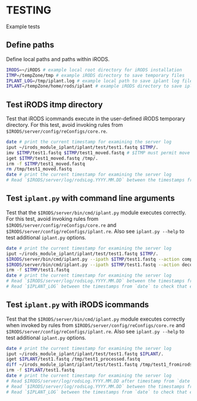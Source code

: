 # TESTING

Example tests

## Define paths

Define local paths and paths within iRODS.

```bash
IRODS=~/iRODS # example local root directory for iRODS installation
ITMP=/tempZone/tmp # example iRODS directory to save temporary files
IPLANT_LOG=/tmp/iplant.log # example local path to save iplant log file
IPLANT=/tempZone/home/rods/iplant # example iRODS directory to save iplant data
```

## Test iRODS itmp directory

Test that iRODS icommands execute in the user-defined iRODS temporary directory. For this test, avoid invoking rules from `$IRODS/server/config/reConfigs/core.re`.

```bash
date # print the current timestamp for examining the server log
iput ~/irods_module_iplant/iplant/test/test1.fastq $ITMP/.
imv $ITMP/test1.fastq $ITMP/test1_moved.fastq # $ITMP must permit move operations
iget $ITMP/test1_moved.fastq /tmp/.
irm -f $ITMP/test1_moved.fastq
rm /tmp/test1_moved.fastq
date # print the current timestamp for examining the server log
# Read `$IRODS/server/log/rodsLog.YYYY.MM.DD` between the timestamps from `date` to check that execution was successful.
```

## Test `iplant.py` with command line arguments

Test that the `$IRODS/server/bin/cmd/iplant.py` module executes correctly. For this test, avoid invoking rules from `$IRODS/server/config/reConfigs/core.re` and `$IRODS/server/config/reConfigs/iplant.re`. Also see `iplant.py --help` to test additional `iplant.py` options.

```bash
date # print the current timestamp for examining the server log
iput ~/irods_module_iplant/iplant/test/test1.fastq $ITMP/.
$IRODS/server/bin/cmd/iplant.py --ipath $ITMP/test1.fastq --action compress --itmp $ITMP --delete_itmp_files --delete_tmp_files --logging_level DEBUG --log_file $IPLANT_LOG
$IRODS/server/bin/cmd/iplant.py --ipath $ITMP/test1.fastq --action decompress --itmp $ITMP --delete_itmp_files --delete_tmp_files --logging_level DEBUG --log_file $IPLANT_LOG
irm -f $ITMP/test1.fastq
date # print the current timestamp for examining the server log
# Read `$IRODS/server/log/rodsLog.YYYY.MM.DD` between the timestamps from `date` to check that execution was successful.
# Read `$IPLANT_LOG` between the timestamps from `date` to check that execution was successful.
```

## Test `iplant.py` with iRODS icommands

Test that the `$IRODS/server/bin/cmd/iplant.py` module executes correctly when invoked by rules from `$IRODS/server/config/reConfigs/core.re` and `$IRODS/server/config/reConfigs/iplant.re`. Also see `iplant.py --help` to test additional `iplant.py` options.

```bash
date # print the current timestamp for examining the server log
iput ~/irods_module_iplant/iplant/test/test1.fastq $IPLANT/.
iget $IPLANT/test1.fastq /tmp/test1_processed.fastq
diff ~/irods_module_iplant/iplant/test/test1.fastq /tmp/test1_fromirods.fastq
irm -f $IPLANT/test1.fastq
date # print the current timestamp for examining the server log
# Read $IRODS/server/log/rodsLog.YYYY.MM.DD after timestamp from `date`.
# Read `$IRODS/server/log/rodsLog.YYYY.MM.DD` between the timestamps from `date` to check that execution was successful.
# Read `$IPLANT_LOG` between the timestamps from `date` to check that execution was successful.
```
